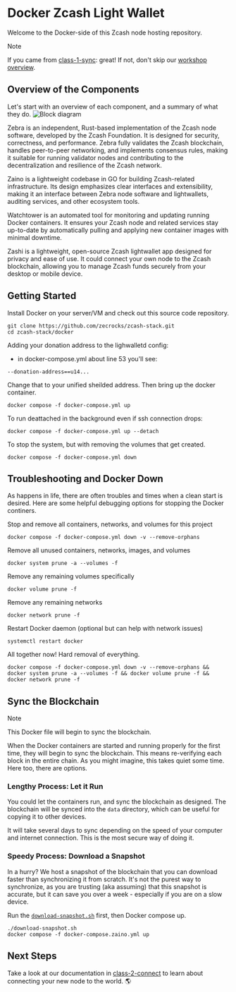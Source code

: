 # Docker Zcash Light Wallet

Welcome to the Docker-side of this Zcash node hosting repository. 

> [!NOTE]
> If you came from [class-1-sync](../docs/class-1-sync.md): great!
> If not, don't skip our [workshop overview](../docs/README.md).

## Overview of the Components
Let's start with an overview of each component, and a summary of what they do. 
![Block diagram](../docs/images/block_diagram.png)

Zebra is an independent, Rust-based implementation of the Zcash node software, developed by the Zcash Foundation. It is designed for security, correctness, and performance. Zebra fully validates the Zcash blockchain, handles peer-to-peer networking, and implements consensus rules, making it suitable for running validator nodes and contributing to the decentralization and resilience of the Zcash network.

Zaino is a lightweight codebase in GO for building Zcash-related infrastructure. Its design emphasizes clear interfaces and extensibility, making it an interface between Zebra node software and lightwallets, auditing services, and other ecosystem tools.

Watchtower is an automated tool for monitoring and updating running Docker containers. It ensures your Zcash node and related services stay up-to-date by automatically pulling and applying new container images with minimal downtime.

Zashi is a lightweight, open-source Zcash lightwallet app designed for privacy and ease of use. It could connect your own node to the Zcash blockchain, allowing you to manage Zcash funds securely from your desktop or mobile device.

## Getting Started

Install Docker on your server/VM and check out this source code repository.

```
git clone https://github.com/zecrocks/zcash-stack.git
cd zcash-stack/docker
```

Adding your donation address to the lighwalletd config:
* in docker-compose.yml about line 53 you'll see: 
```
--donation-address==u14...
```
Change that to your unified sheilded address.
Then bring up the docker container.

```
docker compose -f docker-compose.yml up
```

To run deattached in the background even if ssh connection drops: 
```
docker compose -f docker-compose.yml up --detach
```
To stop the system, but with removing the volumes that get created. 
```
docker compose -f docker-compose.yml down
```

## Troubleshooting and Docker Down
As happens in life, there are often troubles and times when a clean start is desired. Here are some helpful debugging options for stopping the Docker continers. 

Stop and remove all containers, networks, and volumes for this project
```
docker compose -f docker-compose.yml down -v --remove-orphans
```

Remove all unused containers, networks, images, and volumes
```
docker system prune -a --volumes -f
```

Remove any remaining volumes specifically
```
docker volume prune -f
```

Remove any remaining networks
```
docker network prune -f
```

Restart Docker daemon (optional but can help with network issues)
```
systemctl restart docker
```

All together now! Hard removal of everything.
```
docker compose -f docker-compose.yml down -v --remove-orphans && docker system prune -a --volumes -f && docker volume prune -f && docker network prune -f
```

## Sync the Blockchain
> [!NOTE] 
> This Docker file will begin to sync the blockchain.

When the Docker containers are started and running properly for the first time, they will begin to sync the blockchain. This means re-verifying each block in the entire chain. As you might imagine, this takes quiet some time. Here too, there are options. 

### Lengthy Process: Let it Run
You could let the containers run, and sync the blockchain as designed. The blockchain will be synced into the ```data``` directory, which can be useful for copying it to other devices.

It will take several days to sync depending on the speed of your computer and internet connection. This is the most secure way of doing it.

### Speedy Process: Download a Snapshot
In a hurry? We host a snapshot of the blockchain that you can download faster than synchronizing it from scratch. It's not the purest way to synchronize, as you are trusting (aka assuming) that this snapshot is accurate, but it can save you over a week - especially if you are on a slow device.

Run the [`download-snapshot.sh`](download-snapshot.sh) first, then Docker compose up.
```
./download-snapshot.sh
docker compose -f docker-compose.zaino.yml up
```

## Next Steps
Take a look at our documentation in [class-2-connect](../docs/class-2-connect.md) to learn about connecting your new node to the world. 🌎
